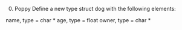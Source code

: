 0. Poppy
Define a new type struct dog with the following elements:

name, type = char *
age, type = float
owner, type = char *